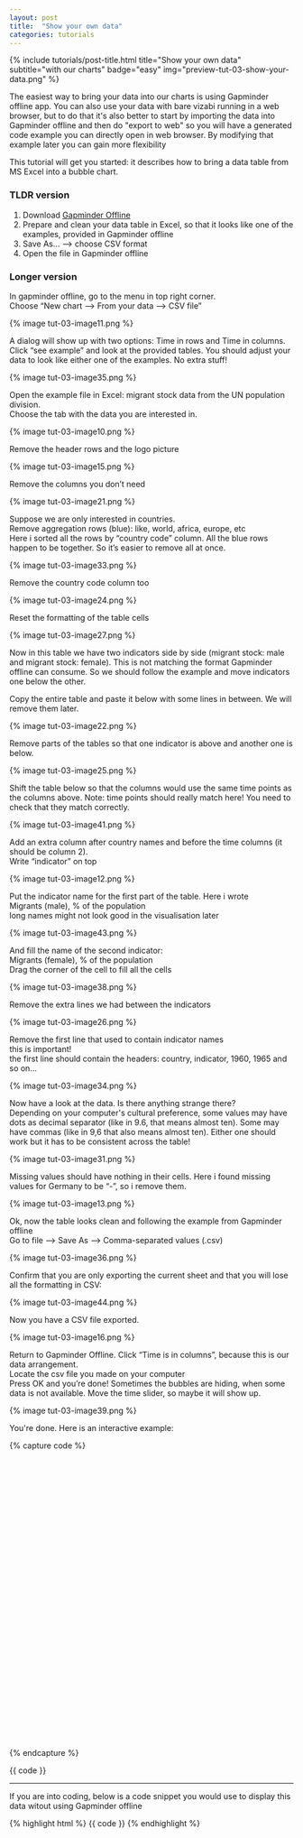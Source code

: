 ```yaml
---
layout: post
title:  "Show your own data"
categories: tutorials
---
```


{%
  include tutorials/post-title.html
  title="Show your own data"
  subtitle="with our charts"
  badge="easy"
  img="preview-tut-03-show-your-data.png"
%}
<!--more-->

The easiest way to bring your data into our charts is using Gapminder offline app. You can also use your data with bare vizabi running in a web browser, but to do that it's also better to start by importing the data into Gapminder offline and then do "export to web" so you will have a generated code example you can directly open in web browser. By modifying that example later you can gain more flexibility

This tutorial will get you started: it describes how to bring a data table from MS Excel into a bubble chart.

### TLDR version 
1. Download [Gapminder Offline](https://www.gapminder.org/tools-offline/)
2. Prepare and clean your data table in Excel, so that it looks like one of the examples, provided in Gapminder offline 
3. Save As... —> choose CSV format
4. Open the file in Gapminder offline 


### Longer version
In gapminder offline, go to the menu in top right corner.  
Choose “New chart —> From your data —> CSV file”  

{% image tut-03-image11.png %} 

A dialog will show up with two options: Time in rows and Time in columns. Click “see example” and look at the provided tables. You should adjust your data to look like either one of the examples. No extra stuff!

{% image tut-03-image35.png %} 

Open the example file in Excel: migrant stock data from the UN population division.  
Choose the tab with the data you are interested in.

{% image tut-03-image10.png %} 

Remove the header rows and the logo picture

{% image tut-03-image15.png %} 

Remove the columns you don’t need

{% image tut-03-image21.png %} 

Suppose we are only interested in countries.  
Remove aggregation rows (blue): like, world, africa, europe, etc  
Here i sorted all the rows by “country code” column. All the blue rows happen to be together. So it’s easier to remove all at once.

{% image tut-03-image33.png %}

Remove the country code column too

{% image tut-03-image24.png %} 

Reset the formatting of the table cells

{% image tut-03-image27.png %} 

Now in this table we have two indicators side by side (migrant stock: male and migrant stock: female). This is not matching the format Gapminder offline can consume. So we should follow the example and move indicators one below the other.

Copy the entire table and paste it below with some lines in between. We will remove them later.

{% image tut-03-image22.png %} 

Remove parts of the tables so that one indicator is above and another one is below.

{% image tut-03-image25.png %} 


Shift the table below so that the columns would use the same time points as the columns above.  Note: time points should really match here! You need to check that they match correctly.

{% image tut-03-image41.png %} 

Add an extra column after country names and before the time columns (it should be column 2).  
Write “indicator” on top

{% image tut-03-image12.png %} 

Put the indicator name for the first part of the table. Here i wrote  
Migrants (male), % of the population  
long names might not look good in the visualisation later

{% image tut-03-image43.png %} 

And fill the name of the second indicator:  
Migrants (female), % of the population  
Drag the corner of the cell to fill all the cells

{% image tut-03-image38.png %} 

Remove the extra lines we had between the indicators

{% image tut-03-image26.png %} 

Remove the first line that used to contain indicator names  
this is important!  
the first line should contain the headers: country, indicator, 1960, 1965 and so on...

{% image tut-03-image34.png %} 

Now have a look at the data. Is there anything strange there?  
Depending on your computer's cultural preference, some values may have dots as decimal separator (like in 9.6, that means almost ten). Some may have commas (like in 9,6 that also means almost ten). Either one should work but it has to be consistent across the table!

{% image tut-03-image31.png %} 

Missing values should have nothing in their cells. Here i found missing values for Germany to be “-”, so i remove them.

{% image tut-03-image13.png %} 

Ok, now the table looks clean and following the example from Gapminder offline  
Go to file —> Save As —> Comma-separated values (.csv)

{% image tut-03-image36.png %} 

Confirm that you are only exporting the current sheet and that you will lose all the formatting in CSV:

{% image tut-03-image44.png %} 

Now you have a CSV file exported.

{% image tut-03-image16.png %} 

Return to Gapminder Offline. Click “Time is in columns”, because this is our data arrangement.  
Locate the csv file you made on your computer  
Press OK and you’re done! Sometimes the bubbles are hiding, when some data is not available. Move the time slider, so maybe it will show up.

{% image tut-03-image39.png %} 

You're done. Here is an interactive example:


{% capture code %}
<div id="placeholder" class="example-placeholder" style="width: 720px; height: 500px; padding-top: 0;"></div>

<link rel="stylesheet" href="//static.gapminderdev.org/vizabi.css">
<link rel="stylesheet" href="//static.gapminderdev.org/bubblechart.css">

<script src="//cdnjs.cloudflare.com/ajax/libs/d3/4.5.0/d3.js"></script>
<script src="//static.gapminderdev.org/vizabi.js"></script>
<script src="//static.gapminderdev.org/bubblechart.js"></script>

<script>
var config = {
    "locale": {
      "filePath": "/preview/data/translation/"
    }, 
    "data": {
      "reader": "csv-time_in_columns",
      "path": "/preview/data/waffles/time-in-columns-migrants.csv"
    }
};

Vizabi("BubbleChart", document.getElementById("placeholder"), config);
</script>
{% endcapture %}

{{ code }}

---
If you are into coding, below is a code snippet you would use to display this data witout using Gapminder offline

{% highlight html %}
{{ code }}
{% endhighlight %}

